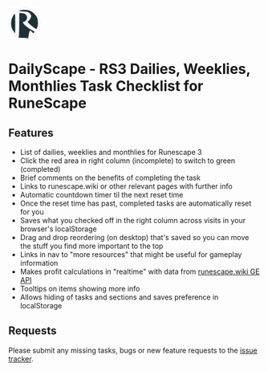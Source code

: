 [![DailyScape](./img/dailyscape.png)](https://dailyscape.github.io)
# DailyScape - RS3 Dailies, Weeklies, Monthlies Task Checklist for RuneScape

## Features
* List of dailies, weeklies and monthlies for Runescape 3
* Click the red area in right column (incomplete) to switch to green (completed)
* Brief comments on the benefits of completing the task
* Links to runescape.wiki or other relevant pages with further info
* Automatic countdown timer til the next reset time
* Once the reset time has past, completed tasks are automatically reset for you
* Saves what you checked off in the right column across visits in your browser's localStorage
* Drag and drop reordering (on desktop) that's saved so you can move the stuff you find more important to the top
* Links in nav to "more resources" that might be useful for gameplay information
* Makes profit calculations in "realtime" with data from [runescape.wiki GE API](https://runescape.wiki/w/User:Gaz_Lloyd/using_gemw#Exchange_API)
* Tooltips on items showing more info
* Allows hiding of tasks and sections and saves preference in localStorage

## Requests

Please submit any missing tasks, bugs or new feature requests to the [issue tracker](https://github.com/dailyscape/dailyscape.github.io/issues).
